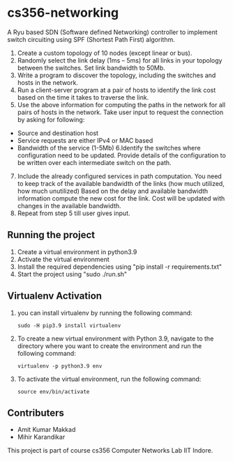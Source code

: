 # cs356-networking
A Ryu based SDN (Software defined Networking) controller to implement switch circuiting using SPF (Shortest Path First) algorithm.

1. Create a custom topology of 10 nodes (except linear or bus).
2. Randomly select the link delay (1ms – 5ms) for all links in your topology between the switches. Set link bandwidth to 50Mb.
3. Write a program to discover the topology, including the switches and hosts in the network.
4. Run a client-server program at a pair of hosts to identify the link cost based on the time it takes to traverse the link.
5. Use the above information for computing the paths in the network for all pairs of hosts in the network. Take user input to request the connection by asking for following:
* Source and destination host
* Service requests are either IPv4 or MAC based
* Bandwidth of the service (1-5Mb)
6.Identify the switches where configuration need to be updated. Provide details of the configuration to be written over each intermediate switch on the path.
7. Include the already configured services in path computation. You need to keep track of the available bandwidth of the links (how much utilized, how much unutilized)
Based on the delay and available bandwidth information compute the new cost for the link. Cost will be updated with changes in the available bandwidth.
8. Repeat from step 5 till user gives input.

 ## Running the project

1) Create a virtual environment in python3.9
2) Activate the virtual environment
3) Install the required dependencies using "pip install -r requirements.txt"
4) Start the project using "sudo ./run.sh"

## Virtualenv Activation

1) you can install virtualenv by running the following command:
   ```
   sudo -H pip3.9 install virtualenv
   ```
2) To create a new virtual environment with Python 3.9, navigate to the directory where you want to create the environment and run the following command:
   ```
   virtualenv -p python3.9 env
   ```
3) To activate the virtual environment, run the following command:
   ```
   source env/bin/activate
   ```
<h2>Contributers</h2>

 - Amit Kumar Makkad
 - Mihir Karandikar
 
 This project is part of course cs356 Computer Networks Lab IIT Indore. 
